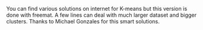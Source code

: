 You can find various solutions on internet for K-means but this version is done with freemat. 
A few lines can deal with much larger dataset and bigger clusters. Thanks to Michael Gonzales for this smart solutions. 
